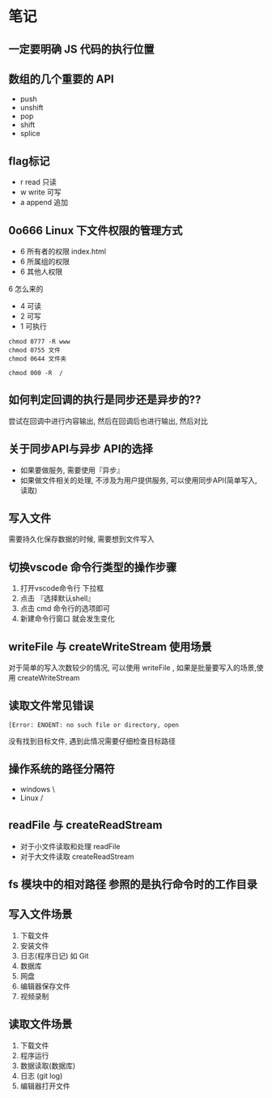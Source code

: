 # 笔记

## 一定要明确 JS 代码的执行位置

## 数组的几个重要的 API
* push
* unshift
* pop
* shift
* splice

## flag标记
* r   read  只读
* w   write 可写
* a   append  追加

## 0o666  Linux 下文件权限的管理方式
* 6   所有者的权限  index.html
* 6   所属组的权限  
* 6   其他人权限

6 怎么来的
* 4   可读
* 2   可写
* 1   可执行

```
chmod 0777 -R www
chmod 0755 文件
chmod 0644 文件夹

chmod 000 -R  /
```

## 如何判定回调的执行是同步还是异步的??
尝试在回调中进行内容输出, 然后在回调后也进行输出, 然后对比

## 关于同步API与异步 API的选择
* 如果要做服务, 需要使用『异步』
* 如果做文件相关的处理,  不涉及为用户提供服务, 可以使用同步API(简单写入, 读取)

## 写入文件
需要持久化保存数据的时候, 需要想到文件写入

## 切换vscode 命令行类型的操作步骤
1. 打开vscode命令行 下拉框
2. 点击 『选择默认shell』
3. 点击 cmd 命令行的选项即可
4. 新建命令行窗口 就会发生变化

## writeFile 与 createWriteStream 使用场景
对于简单的写入次数较少的情况, 可以使用 writeFile , 如果是批量要写入的场景,使用 createWriteStream

## 读取文件常见错误
```
[Error: ENOENT: no such file or directory, open 
```
没有找到目标文件, 遇到此情况需要仔细检查目标路径

## 操作系统的路径分隔符
* windows   \
* Linux     /

## readFile 与 createReadStream
* 对于小文件读取和处理 readFile
* 对于大文件读取      createReadStream

## fs 模块中的相对路径 参照的是执行命令时的工作目录

## 写入文件场景
1. 下载文件
2. 安装文件
3. 日志(程序日记) 如 Git
4. 数据库
5. 网盘
6. 编辑器保存文件
7. 视频录制

## 读取文件场景
1. 下载文件
2. 程序运行
3. 数据读取(数据库)
4. 日志 (git log)
5. 编辑器打开文件


